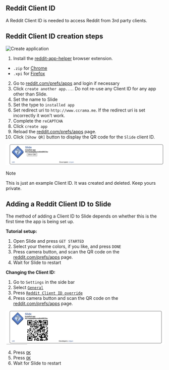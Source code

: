 ## Reddit Client ID
A Reddit Client ID is needed to access Reddit from 3rd party clients.

## Reddit Client ID creation steps
![Create application](/screenshots/create_application.png)

1. Install the [reddit-app-helper](https://github.com/cygnusx-1-org/reddit-app-helper/releases) browser extension.
  * `.zip` for [Chrome](https://www.google.com/chrome/)
  * `.xpi` for [Firefox](https://www.mozilla.org/en-US/firefox/new/)
2. Go to [reddit.com/prefs/apps](https://www.reddit.com/prefs/apps) and login if
necessary
3. Click `create another app...`. Do not re-use any Client ID for any app other
than Slide.
4. Set the name to Slide
5. Set the type to `installed app`
6. Set redirect uri to `http://www.ccrama.me`. If the redirect uri is set
incorrectly it won't work.
7. Complete the `reCAPTCHA`
8. Click `create app`
9. Reload the [reddit.com/prefs/apps](https://www.reddit.com/prefs/apps) page.
10. Click `[Show QR]` button to display the QR code for the `Slide` client ID.

![Client ID](/screenshots/client_id_with_show_qr_button.png)

> [!NOTE]
>
> This is just an example Client ID. It was created and deleted. Keep
> yours private.

## Adding a Reddit Client ID to Slide
The method of adding a Client ID to Slide depends on whether this is the
first time the app is being set up.

**Tutorial setup:**
1. Open Slide and press `GET STARTED`
2. Select your theme colors, if you like, and press `DONE`
3. Press camera button, and scan the QR code on the
[reddit.com/prefs/apps](https://www.reddit.com/prefs/apps) page.
4. Wait for Slide to restart

**Changing the Client ID:**
1. Go to `Settings` in the side bar
1. Select [`General`](/screenshots/settings.png)
2. Press [`Reddit Client ID override`](screenshots/enter_client_id_override.png)
3. Press camera button and scan the QR code on the
[reddit.com/prefs/apps](https://www.reddit.com/prefs/apps) page.

![Client ID](/screenshots/client_id_with_qr_code.png)

4. Press [`OK`](screenshots/pre-saved_client_id_override.png)
5. Press [`OK`](screenshots/post-saved_client_id_override.png)
6. Wait for Slide to restart
